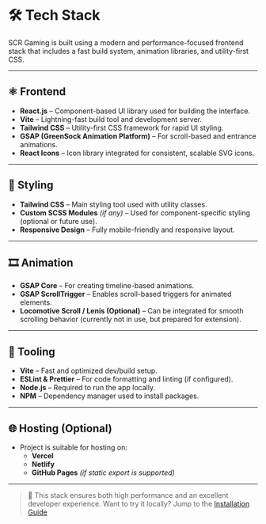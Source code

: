 # 🛠️ Tech Stack

SCR Gaming is built using a modern and performance-focused frontend stack that includes a fast build system, animation libraries, and utility-first CSS.

---

## ⚛️ Frontend

- **React.js** – Component-based UI library used for building the interface.
- **Vite** – Lightning-fast build tool and development server.
- **Tailwind CSS** – Utility-first CSS framework for rapid UI styling.
- **GSAP (GreenSock Animation Platform)** – For scroll-based and entrance animations.
- **React Icons** – Icon library integrated for consistent, scalable SVG icons.

---

## 🎨 Styling

- **Tailwind CSS** – Main styling tool used with utility classes.
- **Custom SCSS Modules** *(if any)* – Used for component-specific styling (optional or future use).
- **Responsive Design** – Fully mobile-friendly and responsive layout.

---

## 🎞️ Animation

- **GSAP Core** – For creating timeline-based animations.
- **GSAP ScrollTrigger** – Enables scroll-based triggers for animated elements.
- **Locomotive Scroll / Lenis (Optional)** – Can be integrated for smooth scrolling behavior (currently not in use, but prepared for extension).

---

## 🔧 Tooling

- **Vite** – Fast and optimized dev/build setup.
- **ESLint & Prettier** – For code formatting and linting (if configured).
- **Node.js** – Required to run the app locally.
- **NPM** – Dependency manager used to install packages.

---

## 🌐 Hosting (Optional)

- Project is suitable for hosting on:
  - **Vercel**
  - **Netlify**
  - **GitHub Pages** *(if static export is supported)*

---

> 📌 This stack ensures both high performance and an excellent developer experience. Want to try it locally? Jump to the [Installation Guide](./installation.md)